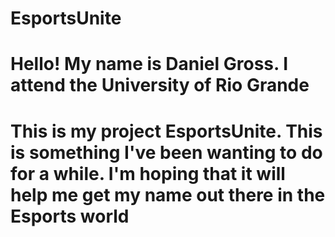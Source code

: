 # EsportsUnite

# Hello! My name is Daniel Gross. I attend the University of Rio Grande
# This is my project EsportsUnite. This is something I've been wanting to do for a while. I'm hoping that it will help me get my name out there in the Esports world
# 
